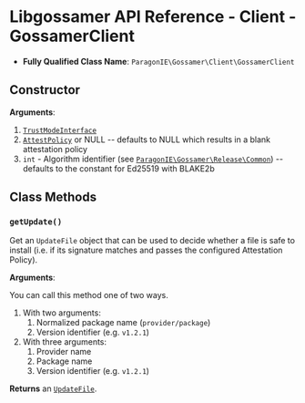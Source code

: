 # Libgossamer API Reference - Client - GossamerClient

* **Fully Qualified Class Name**: `ParagonIE\Gossamer\Client\GossamerClient`

## Constructor

**Arguments**:

1. [`TrustModeInterface`](TrustModeInterface.md)
2. [`AttestPolicy`](AttestPolicy.md) or NULL -- defaults to NULL
   which results in a blank attestation policy
3. `int` - Algorithm identifier (see [`ParagonIE\Gossamer\Release\Common`](../Release/Common.md))
   -- defaults to the constant for Ed25519 with BLAKE2b

## Class Methods

### `getUpdate()`

Get an `UpdateFile` object that can be used to decide whether a file
is safe to install (i.e. if its signature matches and passes the
configured Attestation Policy).

**Arguments**:

You can call this method one of two ways.

1. With two arguments:
   1. Normalized package name (`provider/package`)
   2. Version identifier (e.g. `v1.2.1`)
2. With three arguments:
   1. Provider name 
   2. Package name
   3. Version identifier (e.g. `v1.2.1`)

**Returns** an [`UpdateFile`](UpdateFile.md).

